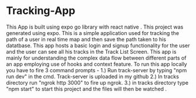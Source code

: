 # Tracking-App
This App is built using expo go library with react native . This project was generated using expo.
This is a simple application used for tracking the path of a user in real time map and then save the path taken to his datatbase.
This app hosts a basic login and signup functionality for the user and the user can see all his tracks in the Track List Screen.
This app is mainly for understanding the complex data flow between different parts of an app employing use of hooks and context feature.
To run this app locally you have to fire 3 command prompts -
1.) Run track-server by typing "npm run dev" in the cmd. Track-server is uploaded in my github
2.) In tracks directory run "ngrok http 3000" to fire up ngrok.
3.) in tracks directory type "npm start" to start this project and the files will then be watched .
